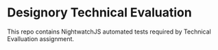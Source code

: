 # Designory Technical Evaluation

This repo contains NightwatchJS automated tests required by Technical Evalluation assignment. 
